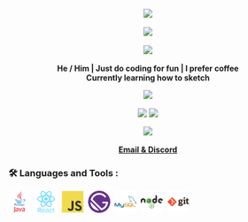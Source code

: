 <!-- @format -->

<p align = "center">
    <img src="https://capsule-render.vercel.app/api?type=waving&color=gradient&height=200&section=header&text=Doubiest&fontSize=80&fontAlignY=35&animation=twinkling&fontColor=pink"/>
</p>

<p align = "center">
    <img src = "https://readme-typing-svg.herokuapp.com?font=Time+New+Roman&color=cyan&size=25&center=true&vCenter=true&width=600&height=100&lines=Hey+Welcome+To+My+GitHub;++;Doubiest+here+;Active+learner;Love+to+sleep+and+learn+new+stuff">
</p>

<p align = "center">
    <a href="https://discord.gg/elifers" target="_blank"> 
    <img src="https://discord.com/api/guilds/1196474088189874276/widget.png?style=banner2" />
    </a> 
</p>

<p align = "center">
    <b>He / Him | Just do coding for fun | I prefer coffee 
    </br>
    Currently learning how to  sketch </b>
</p>

<p align = "center">
    <img src = "https://komarev.com/ghpvc/?username=yuvrajkushwahh&label=Profile%20views&color=0e75b6&style=flat"/>
</p>


<p align = "center">
    <img height="135em" src="https://github-readme-stats.vercel.app/api?username=yuvrajkushwahh&include_all_commits=true&count_private=true&theme=dracula"/>
    <img height="135em" src="https://github-readme-stats.vercel.app/api/top-langs/?username=yuvrajkushwahh&layout=compact&langs_count=7&theme=dracula"/>
</p>

<p align = "center">
    <img src = "https://github-profile-trophy.vercel.app/?username=yuvrajkushwah"/>
</p>

<p align = "center">
    <a href = "contactme@kushwahji.xyz"><b>Email & </b></a>
    <a href = "https://discord.com/invite/elifers"><b>Discord  </b></a>
   
</p>


  ### :hammer_and_wrench: Languages and Tools :
<div>
  <img src="https://github.com/devicons/devicon/blob/master/icons/java/java-original-wordmark.svg" title="Java" alt="Java" width="40" height="40"/>&nbsp;
  <img src="https://github.com/devicons/devicon/blob/master/icons/react/react-original-wordmark.svg" title="React" alt="React" width="40" height="40"/>&nbsp;
  <img src="https://github.com/devicons/devicon/blob/master/icons/javascript/javascript-original.svg" title="JavaScript" alt="JavaScript" width="40" height="40"/>&nbsp;
  <img src="https://github.com/devicons/devicon/blob/master/icons/gatsby/gatsby-original.svg" title="Gatsby"  alt="Gatsby" width="40" height="40"/>&nbsp;
  <img src="https://github.com/devicons/devicon/blob/master/icons/mysql/mysql-original-wordmark.svg" title="MySQL"  alt="MySQL" width="40" height="40"/>&nbsp;
  <img src="https://github.com/devicons/devicon/blob/master/icons/nodejs/nodejs-original-wordmark.svg" title="NodeJS" alt="NodeJS" width="40" height="40"/>&nbsp;
  <img src="https://github.com/devicons/devicon/blob/master/icons/git/git-original-wordmark.svg" title="Git" **alt="Git" width="40" height="40"/>
</div>
